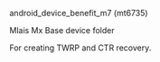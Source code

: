 android_device_benefit_m7 (mt6735)

Mlais Mx Base device folder

For creating TWRP and CTR recovery.
